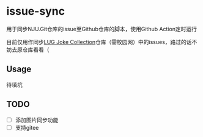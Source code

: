 # issue-sync
用于同步NJU.Git仓库的issue至Github仓库的脚本，使用Github Action定时运行

目前仅用作同步[LUG Joke Collection](https://git.nju.edu.cn/nju-lug/lug-joke-collection)仓库（需校园网）中的issues，路过的话不妨去原仓库看看（
## Usage
待填坑

## TODO
+ [ ] 添加图片同步功能
+ [ ] 支持gitee